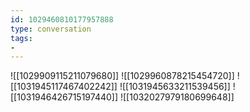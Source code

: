 ```yaml
---
id: 1029460810177957888
type: conversation
tags:
- 
---
```

![[1029909115211079680]]
![[1029960878215454720]]
![[1031945117467402242]]
![[1031945633211539456]]
![[1031946426715197440]]
![[1032027979180699648]]

